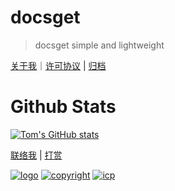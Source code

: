 <!-- <div class="container"><div class="card-wrap"> -->

# docsget

> docsget simple and lightweight

[关于我](https://docsget.com/#/about)｜[许可协议](https://docsget.com/#/permit) | [归档](https://docsget.com/#/keep)

<!-- tabs:start -->
# Github Stats
[![Tom's GitHub stats](https://github-readme-stats.vercel.app/api?username=docsget)](https://github.com/docsget)

<!-- tabs:end -->

[联络我](https://docsget.com/#/message) |  [打赏](https://docsget.com/#/reward) 

[![logo](https://docsget.com/docs/static/img/logo.svg)]()
[![copyright](https://docsget.com/docs/static/img/copyright.svg)]()
[![icp](https://docsget.com/docs/static/img/moe-icp.svg)](https://icp.gov.moe/?keyword=20237771)
